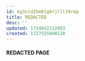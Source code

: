 ```yaml
---
id: kg3ccd2bm81g0rjtll34rmp
title: REDACTED
desc: ''
updated: 1734042132983
created: 1727555808128
---
```

#### REDACTED PAGE